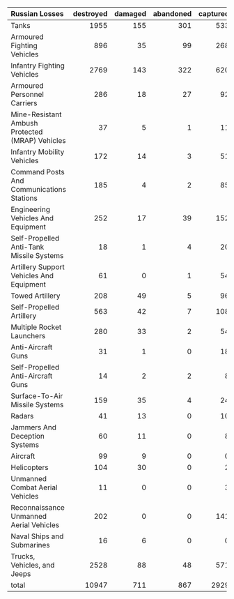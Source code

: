 | Russian Losses                                   |   destroyed |   damaged |   abandoned |   captured |   total |
|:-------------------------------------------------|------------:|----------:|------------:|-----------:|--------:|
| Tanks                                            |        1955 |       155 |         301 |        533 |    2944 |
| Armoured Fighting Vehicles                       |         896 |        35 |          99 |        268 |    1298 |
| Infantry Fighting Vehicles                       |        2769 |       143 |         322 |        620 |    3854 |
| Armoured Personnel Carriers                      |         286 |        18 |          27 |         92 |     423 |
| Mine-Resistant Ambush Protected  (MRAP) Vehicles |          37 |         5 |           1 |         11 |      54 |
| Infantry Mobility Vehicles                       |         172 |        14 |           3 |         51 |     240 |
| Command Posts And Communications Stations        |         185 |         4 |           2 |         85 |     276 |
| Engineering Vehicles And Equipment               |         252 |        17 |          39 |        152 |     460 |
| Self-Propelled Anti-Tank Missile Systems         |          18 |         1 |           4 |         20 |      43 |
| Artillery Support Vehicles And Equipment         |          61 |         0 |           1 |         54 |     116 |
| Towed Artillery                                  |         208 |        49 |           5 |         96 |     358 |
| Self-Propelled Artillery                         |         563 |        42 |           7 |        108 |     720 |
| Multiple Rocket Launchers                        |         280 |        33 |           2 |         54 |     369 |
| Anti-Aircraft Guns                               |          31 |         1 |           0 |         18 |      50 |
| Self-Propelled Anti-Aircraft Guns                |          14 |         2 |           2 |          8 |      26 |
| Surface-To-Air Missile Systems                   |         159 |        35 |           4 |         24 |     222 |
| Radars                                           |          41 |        13 |           0 |         10 |      64 |
| Jammers And Deception Systems                    |          60 |        11 |           0 |          8 |      79 |
| Aircraft                                         |          99 |         9 |           0 |          0 |     108 |
| Helicopters                                      |         104 |        30 |           0 |          2 |     136 |
| Unmanned Combat Aerial Vehicles                  |          11 |         0 |           0 |          3 |      14 |
| Reconnaissance Unmanned Aerial Vehicles          |         202 |         0 |           0 |        141 |     343 |
| Naval Ships and Submarines                       |          16 |         6 |           0 |          0 |      22 |
| Trucks, Vehicles, and Jeeps                      |        2528 |        88 |          48 |        571 |    3235 |
| total                                            |       10947 |       711 |         867 |       2929 |   15454 |